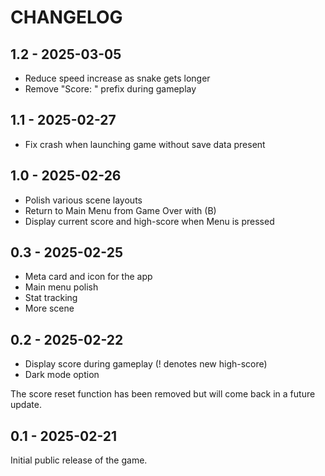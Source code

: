 # CHANGELOG

## 1.2 - 2025-03-05

- Reduce speed increase as snake gets longer
- Remove "Score: " prefix during gameplay

## 1.1 - 2025-02-27

- Fix crash when launching game without save data present

## 1.0 - 2025-02-26

- Polish various scene layouts
- Return to Main Menu from Game Over with (B)
- Display current score and high-score when Menu is pressed

## 0.3 - 2025-02-25

- Meta card and icon for the app
- Main menu polish
- Stat tracking
- More scene

## 0.2 - 2025-02-22

- Display score during gameplay (! denotes new high-score)
- Dark mode option

The score reset function has been removed but will come back in a future
update.

## 0.1 - 2025-02-21

Initial public release of the game.

